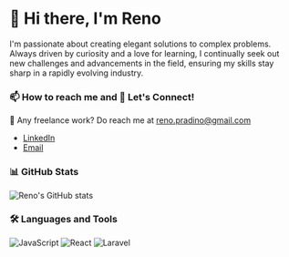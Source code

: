 # 👋 Hi there, I'm Reno

I'm passionate about creating elegant solutions to complex problems. Always driven by curiosity and a love for learning, I continually seek out new challenges and advancements in the field, ensuring my skills stay sharp in a rapidly evolving industry.

### 📫 How to reach me and 💬 Let's Connect!
💼 Any freelance work? Do reach me at reno.pradino@gmail.com
- [LinkedIn](https://www.linkedin.com/in/renoalane)
- [Email](mailto:renopradino@gmail.com?subject=Hi&body=Hello%20Reno%2C%20i%20found%20your%20contact%20from%20your%20Github%20Account)


### 📊 GitHub Stats
![Reno's GitHub stats](https://github-readme-stats.vercel.app/api?username=renoalane&theme=merko&show_icons=true&hide_border=false&count_private=false)

### 🛠️ Languages and Tools
![JavaScript](https://img.shields.io/badge/-JavaScript-black?style=flat-square&logo=javascript)
![React](https://img.shields.io/badge/-React-black?style=flat-square&logo=react)
![Laravel](https://img.shields.io/badge/Laravel-FF2D20?logo=laravel&logoColor=white)
